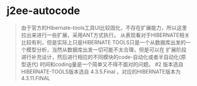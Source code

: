 # j2ee-autocode
> 由于官方的Hibernate-tools工具UI比较固化，不存在扩展能力，所以这里拉出来进行一些扩展，采用ANT方式执行。
  从表现看对于HIBERNATE相关比较有利，但是实际上只是HIBERNATE TOOLS只是一个从数据库出发的一个模型分析，当然从数据库出发一切可能不太合理，但是可以在
  扩展阶段进行补充设计，然后进行相应的不同模块的code-自动化或者半自动化(原型迭代)
> 时间和coding量是一个简单又不得不面对的问题。
#2 版本选自
HIBERNATE-TOOLS版本选自 4.3.5.Final ，对应的HIBERNATE版本为4.3.11.FINAL
